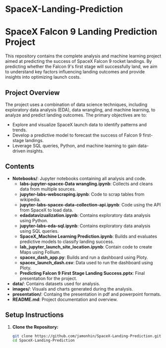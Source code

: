 # SpaceX-Landing-Prediction

# SpaceX Falcon 9 Landing Prediction Project

This repository contains the complete analysis and machine learning project aimed at predicting the success of SpaceX Falcon 9 rocket landings. By predicting whether the Falcon 9's first stage will successfully land, we aim to understand key factors influencing landing outcomes and provide insights into optimizing launch costs.

## Project Overview

The project uses a combination of data science techniques, including exploratory data analysis (EDA), data wrangling, and machine learning, to analyze and predict landing outcomes. The primary objectives are to:

- Explore and visualize SpaceX launch data to identify patterns and trends.
- Develop a predictive model to forecast the success of Falcon 9 first-stage landings.
- Leverage SQL queries, Python, and machine learning to gain data-driven insights.

## Contents

- **Notebooks/**: Jupyter notebooks containing all analysis and code.
  - **labs-jupyter-spacex-Data wrangling.ipynb**: Collects and cleans data from multiple sources.
  - **jupyter-labs-webscraping.ipynb**: Code to scrap tables from wikipedia.
  - **jupyter-labs-spacex-data-collection-api.ipynb**: Code using the API from SpaceX to load data.
  - **edadatavizualization.ipynb**: Contains exploratory data analysis using Python.
  - **jupyter-labs-eda-sql.ipynb**: Contains exploratory data analysis using SQL queries.
  - **SpaceX_Machine Learning Prediction.ipynb**: Builds and evaluates predictive models to classify landing success.
  - **lab_jupyter_launch_site_location.ipynb**: Contain code to create Maps using Follium.
  - **spacex_dash_app.py**: Builds and run a dashboard using Ploty.
  - **spacex_launch_dash.csv**: Data used to run the dashboard using Ploty.
  - **Predicting Falcon 9 First Stage Landing Success.pptx**: Final presentation for the project.
- **data/**: Contains datasets used for analysis.
- **images/**: Visuals and charts generated during the analysis.
- **presentation/**: Containg the presentation in pdf and powerpoint formats.
- **README.md**: Project documentation and overview.

## Setup Instructions

1. **Clone the Repository:**
   ```bash
   git clone https://github.com/jamonhin/SpaceX-Landing-Prediction.git
   cd SpaceX-Landing-Prediction
